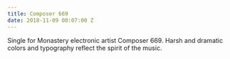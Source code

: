 ```yaml
---
title: Composer 669
date: 2018-11-09 00:07:00 Z
---
```


Single for Monastery electronic artist Composer 669. Harsh and dramatic colors and typography reflect the spirit of the music.
